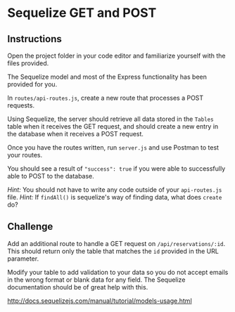 # Sequelize GET and POST

## Instructions

Open the project folder in your code editor and familiarize yourself with the files provided.

The Sequelize model and most of the Express functionality has been provided for you.

In `routes/api-routes.js`, create a new route that processes a POST requests. 

Using Sequelize, the server should retrieve all data stored in the `Tables` table when it receives the GET request, and should create a new entry in the database when it receives a POST request.

Once you have the routes written, run `server.js` and use Postman to test your routes.

You should see a result of `"success": true` if you were able to successfully able to POST to the database.

_Hint:_ You should not have to write any code outside of your `api-routes.js` file.
_Hint:_ If `findAll()` is sequelize's way of finding data, what does `create` do?

## Challenge

Add an additional route to handle a GET request on `/api/reservations/:id`.  This should return only the table that matches the `id` provided in the URL parameter.

Modify your table to add validation to your data so you do not accept emails in the wrong format or blank data for any field.  The Sequelize documentation should be of great help with this.

<http://docs.sequelizejs.com/manual/tutorial/models-usage.html>

